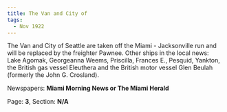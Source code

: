 ```yaml
---  
title: The Van and City of  
tags:  
  - Nov 1922  
---  
```

  
The Van and City of Seattle are taken off the Miami - Jacksonville run and will be replaced by the freighter Pawnee. Other ships in the local news: Lake Agomak, Georgeanna Weems, Priscilla, Frances E., Pesquid, Yankton, the British gas vessel Eleuthera and the British motor vessel Glen Beulah (formerly the John G. Crosland).  
  
Newspapers: **Miami Morning News or The Miami Herald**  
  
Page: **3**, Section: **N/A** 
